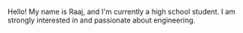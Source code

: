 Hello! My name is Raaj, and I'm currently a high school student. I am strongly interested in and passionate about engineering.
